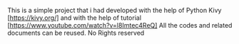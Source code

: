 This is a simple project that i had developed with the help of Python Kivy [https://kivy.org/] and with the help of tutorial [https://www.youtube.com/watch?v=l8Imtec4ReQ]
All the codes and related documents can be reused.
No Rights reserved
